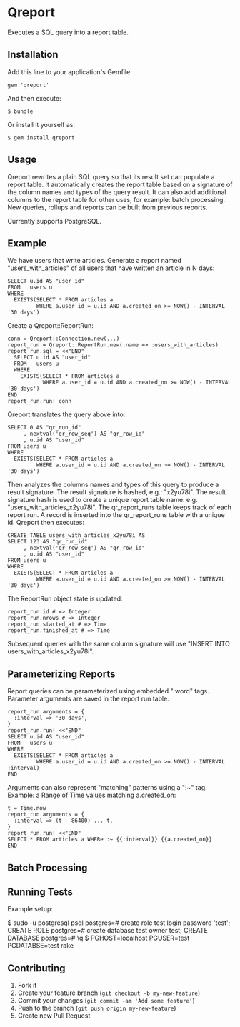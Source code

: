 # Qreport

Executes a SQL query into a report table.

## Installation

Add this line to your application's Gemfile:

    gem 'qreport'

And then execute:

    $ bundle

Or install it yourself as:

    $ gem install qreport

## Usage

Qreport rewrites a plain SQL query so that its result set can populate a report table.
It automatically creates the report table based on a signature of the column names and types of the query result.
It can also add additional columns to the report table for other uses, for example: batch processing.
New queries, rollups and reports can be built from previous reports.

Currently supports PostgreSQL.

## Example

We have users that write articles.
Generate a report named "users_with_articles" of all users that have written an article in N days:

    SELECT u.id AS "user_id"
    FROM   users u
    WHERE 
      EXISTS(SELECT * FROM articles a 
             WHERE a.user_id = u.id AND a.created_on >= NOW() - INTERVAL '30 days')

Create a Qreport::ReportRun:

    conn = Qreport::Connection.new(...)
    report_run = Qreport::ReportRun.new(:name => :users_with_articles)
    report_run.sql = <<"END"
      SELECT u.id AS "user_id"
      FROM   users u
      WHERE
        EXISTS(SELECT * FROM articles a
               WHERE a.user_id = u.id AND a.created_on >= NOW() - INTERVAL '30 days')
    END
    report_run.run! conn

Qreport translates the query above into:

    SELECT 0 AS "qr_run_id"
         , nextval('qr_row_seq') AS "qr_row_id"
         , u.id AS "user_id"
    FROM users u
    WHERE 
      EXISTS(SELECT * FROM articles a
             WHERE a.user_id = u.id AND a.created_on >= NOW() - INTERVAL '30 days')

Then analyzes the columns names and types of this query to produce a result signature.
The result signature is hashed, e.g.: "x2yu78i".
The result signature hash is used to create a unique report table name: e.g. "users_with_articles_x2yu78i".
The qr_report_runs table keeps track of each report run.
A record is inserted into the qr_report_runs table with a unique id.
Qreport then executes:

    CREATE TABLE users_with_articles_x2yu78i AS
    SELECT 123 AS "qr_run_id"
         , nextval('qr_row_seq') AS "qr_row_id"
         , u.id AS "user_id"
    FROM users u
    WHERE 
      EXISTS(SELECT * FROM articles a
             WHERE a.user_id = u.id AND a.created_on >= NOW() - INTERVAL '30 days')

The ReportRun object state is updated:

    report_run.id # => Integer
    report_run.nrows # => Integer
    report_run.started_at # => Time
    report_run.finished_at # => Time

Subsequent queries with the same column signature will use "INSERT INTO users_with_articles_x2yu78i".

## Parameterizing Reports

Report queries can be parameterized using embedded ":word" tags.
Parameter arguments are saved in the report run table.

    report_run.arguments = {
      :interval => '30 days',
    }
    report_run.run! <<"END"
    SELECT u.id AS "user_id"
    FROM   users u
    WHERE
      EXISTS(SELECT * FROM articles a
             WHERE a.user_id = u.id AND a.created_on >= NOW() - INTERVAL :interval)
    END

Arguments can also represent "matching" patterns using a ":~" tag.
Example: a Range of Time values matching a.created_on:

    t = Time.now
    report_run.arguments = {
      :interval => (t - 86400) ... t,
    }
    report_run.run! <<"END"
    SELECT * FROM articles a WHERe :~ {{:interval}} {{a.created_on}}
    END

## Batch Processing

## Running Tests

Example setup:

   $ sudo -u postgresql psql
   postgres=# create role test login password 'test';
   CREATE ROLE
   postgres=# create database test owner test;
   CREATE DATABASE
   postgres=# \q
   $ PGHOST=localhost PGUSER=test PGDATABSE=test rake

## Contributing

1. Fork it
2. Create your feature branch (`git checkout -b my-new-feature`)
3. Commit your changes (`git commit -am 'Add some feature'`)
4. Push to the branch (`git push origin my-new-feature`)
5. Create new Pull Request
